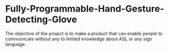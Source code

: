 # Fully-Programmable-Hand-Gesture-Detecting-Glove
The objective of the project is to make a product that can enable people to communicate without any to  limited knowledge about ASL or any sign language.
